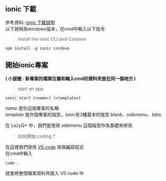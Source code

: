 ## ionic 下載
參考資料: [ionic 下載說明](https://ionicframework.com/docs/installation/cli)\
以下說明為windows版本，在cmd中輸入以下指令
> install the ionic CLI and Cordova

    npm install -g ionic cordova
    
## 開始ionic專案
**( 小提醒 : 新專案的檔案位置和輸入cmd的資料夾是在同一個地方 )**
> start an app

    ionic start [<name>] [<template>]

*name* 是你這個專案的名稱\
*template* 是你個專案的版型，ionic有3種基本的版型 *blank*、*sidemenu*、*tabs*

在 LazyQ+ 中，我們是使用 *sidemenu* 這個版型作為基礎來修改

> 如何開始 coding ?

在這裡我們使用 [VS code](https://code.visualstudio.com/) 來做編寫程式\
在cmd中輸入

    code .

就會將整個檔案資料夾匯入 VS code 中

